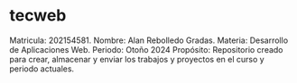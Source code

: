 # tecweb
Matricula:	202154581.
Nombre:		Alan Rebolledo Gradas.
Materia:	Desarrollo de Aplicaciones Web.
Periodo:	Otoño 2024
Propósito:	Repositorio creado para crear, almacenar y enviar los trabajos y proyectos en el curso y periodo actuales.
